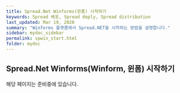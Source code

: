 ```yaml
---
title: Spread.Net Winforms(윈폼) 시작하기
keywords: Spread 배포, Spread deply, Spread distribution
last_updated: Mar 19, 2020
summary: "Winforms 플랫폼에서 Spread.NET을 시작하는 방법을 설명합니다."
sidebar: mydoc_sidebar
permalink: spwin_start.html
folder: mydoc
---
```


## Spread.Net Winforms(Winform, 윈폼) 시작하기

해당 페이지는 준비중에 있습니다.
